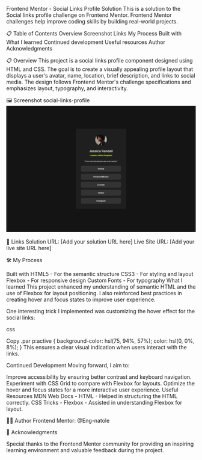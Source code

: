 Frontend Mentor - Social Links Profile Solution
This is a solution to the Social links profile challenge on Frontend Mentor. Frontend Mentor challenges help improve coding skills by building real-world projects.

📋 Table of Contents
Overview
Screenshot
Links
My Process
Built with
What I learned
Continued development
Useful resources
Author
Acknowledgments

📋 Overview
This project is a social links profile component designed using HTML and CSS. The goal is to create a visually appealing profile layout that displays a user's avatar, name, location, brief description, and links to social media. The design follows Frontend Mentor's challenge specifications and emphasizes layout, typography, and interactivity.

🖼️ Screenshot
social-links-profile
![social-links-profile](./assets/images/screenshot.jpg)

🔗 Links
Solution URL: [Add your solution URL here]
Live Site URL: [Add your live site URL here]

🛠️ My Process

Built with
HTML5 - For the semantic structure
CSS3 - For styling and layout
Flexbox - For responsive design
Custom Fonts - For typography
What I learned
This project enhanced my understanding of semantic HTML and the use of Flexbox for layout positioning. I also reinforced best practices in creating hover and focus states to improve user experience.

One interesting trick I implemented was customizing the hover effect for the social links:

css

Copy
.par p:active {
background-color: hsl(75, 94%, 57%);
color: hsl(0, 0%, 8%);
}
This ensures a clear visual indication when users interact with the links.

Continued Development
Moving forward, I aim to:

Improve accessibility by ensuring better contrast and keyboard navigation.
Experiment with CSS Grid to compare with Flexbox for layouts.
Optimize the hover and focus states for a more interactive user experience.
Useful Resources
MDN Web Docs - HTML - Helped in structuring the HTML correctly.
CSS Tricks - Flexbox - Assisted in understanding Flexbox for layout.

👨‍💻 Author
Frontend Mentor: @Eng-natole

🙌 Acknowledgments

Special thanks to the Frontend Mentor community for providing an inspiring learning environment and valuable feedback during the project.
